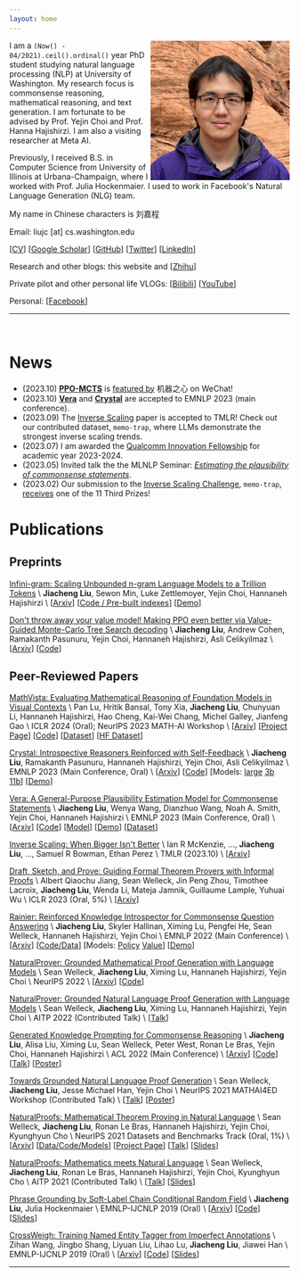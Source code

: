 ```yaml
---
layout: home
---
```


<img src='/assets/Profile.png' width=250 style="float: right;">

I am a `(Now() - 04/2021).ceil().ordinal()` year PhD student studying natural language processing (NLP) at University of Washington.
My research focus is commonsense reasoning, mathematical reasoning, and text generation.
I am fortunate to be advised by Prof. Yejin Choi and Prof. Hanna Hajishirzi.
I am also a visiting researcher at Meta AI.

Previously, I received B.S. in Computer Science from University of Illinois at Urbana-Champaign, where I worked with Prof. Julia Hockenmaier.
I used to work in Facebook's Natural Language Generation (NLG) team.

My name in Chinese characters is 刘嘉程

Email: liujc [at] cs.washington.edu

[[CV](/assets/cv/cv.pdf)]
[[Google Scholar](https://scholar.google.com/citations?user=GJfoBZAAAAAJ)]
[[GitHub](https://github.com/liujch1998)]
[[Twitter](https://twitter.com/liujc1998)]
[[LinkedIn](https://www.linkedin.com/in/liujch1998/)]

Research and other blogs: this website and 
[[Zhihu](https://www.zhihu.com/people/liujch1998)]

Private pilot and other personal life VLOGs:
[[Bilibili](https://space.bilibili.com/326361080)]
[[YouTube](https://www.youtube.com/channel/UCG06GwB1IK0bXXrTcRe5Elw)]

Personal:
[[Facebook](https://www.facebook.com/liujch1998/)]

---

<br/>

# News

* (2023.10) [**PPO-MCTS**](https://arxiv.org/pdf/2309.15028.pdf) is [featured by](https://mp.weixin.qq.com/s/Zat0cOa5C8S8O5qEEbLcrg) 机器之心 on WeChat!
* (2023.10) [**Vera**](https://arxiv.org/pdf/2305.03695.pdf) and [**Crystal**](https://arxiv.org/pdf/2310.04921.pdf) are accepted to EMNLP 2023 (main conference).
* (2023.09) The [Inverse Scaling](https://arxiv.org/pdf/2306.09479.pdf) paper is accepted to TMLR! Check out our contributed dataset, `memo-trap`, where LLMs demonstrate the strongest inverse scaling trends.
* (2023.07) I am awarded the [Qualcomm Innovation Fellowship](https://www.qualcomm.com/research/university-relations/innovation-fellowship/2023-north-america) for academic year 2023-2024.
* (2023.05) Invited talk the the MLNLP Seminar: [*Estimating the plausibility of commonsense statements*](https://mp.weixin.qq.com/s/yEqKWY8ksX_3NwZ15QXQYw).
* (2023.02) Our submission to the [Inverse Scaling Challenge](https://github.com/inverse-scaling/prize), `memo-trap`, [receives](https://irmckenzie.co.uk/round2) one of the 11 Third Prizes!

# Publications

## Preprints

[Infini-gram: Scaling Unbounded n-gram Language Models to a Trillion Tokens](https://arxiv.org/pdf/2401.17377.pdf) \\
**Jiacheng Liu**, Sewon Min, Luke Zettlemoyer, Yejin Choi, Hannaneh Hajishirzi \\
[[Arxiv](https://arxiv.org/pdf/2401.17377.pdf)]
[[Code / Pre-built indexes](https://github.com/liujch1998/infini-gram)]
[[Demo](https://hf.co/spaces/liujch1998/infini-gram)]

[Don't throw away your value model! Making PPO even better via Value-Guided Monte-Carlo Tree Search decoding](https://arxiv.org/pdf/2309.15028.pdf) \\
**Jiacheng Liu**, Andrew Cohen, Ramakanth Pasunuru, Yejin Choi, Hannaneh Hajishirzi, Asli Celikyilmaz \\
[[Arxiv](https://arxiv.org/pdf/2309.15028.pdf)]
[[Code](https://github.com/liujch1998/ppo-mcts)]

## Peer-Reviewed Papers

[MathVista: Evaluating Mathematical Reasoning of Foundation Models in Visual Contexts](https://openreview.net/pdf?id=KUNzEQMWU7) \\
Pan Lu, Hritik Bansal, Tony Xia, **Jiacheng Liu**, Chunyuan Li, Hannaneh Hajishirzi, Hao Cheng, Kai-Wei Chang, Michel Galley, Jianfeng Gao \\
ICLR 2024 (Oral); NeurIPS 2023 MATH-AI Workshop \\
[[Arxiv](https://arxiv.org/pdf/2310.02255.pdf)]
[[Project Page](https://mathvista.github.io)]
[[Code](https://github.com/lupantech/MathVista)]
[[Dataset](https://drive.google.com/file/d/1jX_nKaoDALEttiN1IR0dr89qLVt8yBkO/view)]
[[HF Dataset](https://huggingface.co/datasets/AI4Math/MathVista)]

[Crystal: Introspective Reasoners Reinforced with Self-Feedback](https://aclanthology.org/2023.emnlp-main.708.pdf) \\
**Jiacheng Liu**, Ramakanth Pasunuru, Hannaneh Hajishirzi, Yejin Choi, Asli Celikyilmaz \\
EMNLP 2023 (Main Conference, Oral) \\
[[Arxiv](https://arxiv.org/pdf/2310.04921.pdf)]
[[Code](https://github.com/liujch1998/crystal)]
[Models: [large](https://huggingface.co/liujch1998/crystal-large) [3b](https://huggingface.co/liujch1998/crystal-3b) [11b](https://huggingface.co/liujch1998/crystal-11b)]
[[Demo](https://huggingface.co/spaces/liujch1998/crystal)]

[Vera: A General-Purpose Plausibility Estimation Model for Commonsense Statements](https://aclanthology.org/2023.emnlp-main.81.pdf) \\
**Jiacheng Liu**, Wenya Wang, Dianzhuo Wang, Noah A. Smith, Yejin Choi, Hannaneh Hajishirzi \\
EMNLP 2023 (Main Conference, Oral) \\
[[Arxiv](https://arxiv.org/pdf/2305.03695.pdf)]
[[Code](https://github.com/liujch1998/vera)]
[[Model](https://huggingface.co/liujch1998/vera)]
[[Demo](https://huggingface.co/spaces/liujch1998/vera)]
[[Dataset](https://huggingface.co/datasets/liujch1998/vera_contrib)]

[Inverse Scaling: When Bigger Isn't Better](https://openreview.net/pdf?id=DwgRm72GQF) \\
Ian R McKenzie, ..., **Jiacheng Liu**, ..., Samuel R Bowman, Ethan Perez \\
TMLR (2023.10) \\
[[Arxiv](https://arxiv.org/pdf/2306.09479.pdf)]

[Draft, Sketch, and Prove: Guiding Formal Theorem Provers with Informal Proofs](https://openreview.net/pdf?id=SMa9EAovKMC) \\
Albert Qiaochu Jiang, Sean Welleck, Jin Peng Zhou, Timothee Lacroix, **Jiacheng Liu**, Wenda Li, Mateja Jamnik, Guillaume Lample, Yuhuai Wu \\
ICLR 2023 (Oral, 5%) \\
[[Arxiv](https://arxiv.org/pdf/2210.12283.pdf)]

[Rainier: Reinforced Knowledge Introspector for Commonsense Question Answering](https://aclanthology.org/2022.emnlp-main.611.pdf) \\
**Jiacheng Liu**, Skyler Hallinan, Ximing Lu, Pengfei He, Sean Welleck, Hannaneh Hajishirzi, Yejin Choi \\
EMNLP 2022 (Main Conference) \\
[[Arxiv](https://arxiv.org/pdf/2210.03078.pdf)]
[[Code/Data](https://github.com/liujch1998/rainier)]
[Models: [Policy](https://huggingface.co/liujch1998/rainier-large) [Value](https://huggingface.co/liujch1998/rainier-large-value)]
[[Demo](https://huggingface.co/spaces/liujch1998/rainier)]
<!-- [[Demo](http://qa.cs.washington.edu:14411/)] -->

[NaturalProver: Grounded Mathematical Proof Generation with Language Models](https://papers.nips.cc/paper_files/paper/2022/file/1fc548a8243ad06616eee731e0572927-Paper-Conference.pdf) \\
Sean Welleck, **Jiacheng Liu**, Ximing Lu, Hannaneh Hajishirzi, Yejin Choi \\
NeurIPS 2022 \\
[[Arxiv](https://arxiv.org/pdf/2205.12910.pdf)]
[[Code](https://github.com/wellecks/naturalprover)]

[NaturalProver: Grounded Natural Language Proof Generation with Language Models](http://aitp-conference.org/2022/abstract/AITP_2022_paper_12.pdf) \\
Sean Welleck, **Jiacheng Liu**, Ximing Lu, Hannaneh Hajishirzi, Yejin Choi \\
AITP 2022 (Contributed Talk) \\
[[Talk](http://grid01.ciirc.cvut.cz/~mptp/zoomaitp/2022-09-07/video1696925438.mp4)]

[Generated Knowledge Prompting for Commonsense Reasoning](https://aclanthology.org/2022.acl-long.225.pdf) \\
**Jiacheng Liu**, Alisa Liu, Ximing Lu, Sean Welleck, Peter West, Ronan Le Bras, Yejin Choi, Hannaneh Hajishirzi \\
ACL 2022 (Main Conference) \\
[[Arxiv](https://arxiv.org/pdf/2110.08387.pdf)]
[[Code](https://github.com/liujch1998/GKP)]
[[Talk](https://underline.io/events/284/sessions/10764/lecture/50402-long-generated-knowledge-prompting-for-commonsense-reasoning)]
[[Poster](https://underline.io/events/284/sessions/10764/lecture/50402-long-generated-knowledge-prompting-for-commonsense-reasoning)]

[Towards Grounded Natural Language Proof Generation](https://mathai4ed.github.io/papers/papers/paper_10.pdf) \\
Sean Welleck, **Jiacheng Liu**, Jesse Michael Han, Yejin Choi \\
NeurIPS 2021 MATHAI4ED Workshop (Contributed Talk) \\
[[Talk](https://neurips.cc/virtual/2021/workshop/21828)]
[[Poster](https://mathai4ed.github.io/papers/posters/poster_10.png)]

[NaturalProofs: Mathematical Theorem Proving in Natural Language](https://datasets-benchmarks-proceedings.neurips.cc/paper/2021/file/d9d4f495e875a2e075a1a4a6e1b9770f-Paper-round1.pdf) \\
Sean Welleck, **Jiacheng Liu**, Ronan Le Bras, Hannaneh Hajishirzi, Yejin Choi, Kyunghyun Cho \\
NeurIPS 2021 Datasets and Benchmarks Track (Oral, 1%) \\
[[Arxiv](https://arxiv.org/pdf/2104.01112.pdf)]
[[Data/Code/Models](https://github.com/wellecks/naturalproofs)]
[[Project Page](https://wellecks.github.io/naturalproofs/)]
[[Talk](https://nips.cc/Conferences/2021/ScheduleMultitrack?event=38450)]
[[Slides](https://drive.google.com/file/d/1ZqN_ClsP6Y1_aFVsW_61pcvgcpJ3E4m9/view)]

[NaturalProofs: Mathematics meets Natural Language](http://aitp-conference.org/2021/abstract/paper_4.pdf) \\
Sean Welleck, **Jiacheng Liu**, Ronan Le Bras, Hannaneh Hajishirzi, Yejin Choi, Kyunghyun Cho \\
AITP 2021 (Contributed Talk) \\
[[Talk](http://grid01.ciirc.cvut.cz/~mptp/zoomaitp/2021-09-07a/zoom_1.mp4)]
[[Slides](http://aitp-conference.org/2021/slides/SW.pdf)]

[Phrase Grounding by Soft-Label Chain Conditional Random Field](https://www.aclweb.org/anthology/D19-1515.pdf) \\
**Jiacheng Liu**, Julia Hockenmaier \\
EMNLP-IJCNLP 2019 (Oral) \\
[[Arxiv](https://arxiv.org/pdf/1909.00301.pdf)]
[[Code](https://github.com/liujch1998/SoftLabelCCRF)]
[[Slides](https://drive.google.com/file/d/13KSDMj_CdcmwoiNO-gccDG7OHse5ldtw/view?usp=sharing)]

[CrossWeigh: Training Named Entity Tagger from Imperfect Annotations](https://www.aclweb.org/anthology/D19-1519.pdf) \\
Zihan Wang, Jingbo Shang, Liyuan Liu, Lihao Lu, **Jiacheng Liu**, Jiawei Han \\
EMNLP-IJCNLP 2019 (Oral) \\
[[Arxiv](https://arxiv.org/pdf/1909.01441.pdf)]
[[Code](https://github.com/ZihanWangKi/CrossWeigh)]
[[Slides](https://drive.google.com/file/d/1Q_fhl9ksucJPe2UCcdh47saXjPBgK48H/view?usp=sharing)]

---

<br/>
